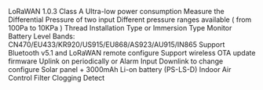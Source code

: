 LoRaWAN 1.0.3 Class A
Ultra-low power consumption
Measure the Differential Pressure of two input
Different pressure ranges available ( from 100Pa to 10KPa )
Thread Installation Type or Immersion Type
Monitor Battery Level
Bands: CN470/EU433/KR920/US915/EU868/AS923/AU915/IN865
Support Bluetooth v5.1 and LoRaWAN remote configure
Support wireless OTA update firmware
Uplink on periodically or Alarm Input
Downlink to change configure
Solar panel + 3000mAh Li-on battery (PS-LS-D)
Indoor Air Control
Filter Clogging Detect
